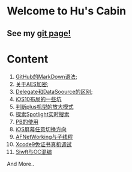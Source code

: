 # Welcome to Hu's Cabin

## See my [git page!](https://huweitao.github.io/Memo/)

# Content
1. [GitHub的MarkDown语法](https://github.com/huweitao/Memo/blob/master/GitHub%E7%9A%84MarkDown%E8%AF%AD%E6%B3%95.md);
2. [关于AES加密](https://github.com/huweitao/Memo/blob/master/iOS/AES%E5%8A%A0%E5%AF%86.md);
3. [Delegate和DataSoource的区别](https://github.com/huweitao/Memo/blob/master/iOS/iOS%E4%B8%ADDelegate%E5%92%8CDataSoource%E7%9A%84%E5%8C%BA%E5%88%AB.md);
4. [iOS10布局的一些坑](https://github.com/huweitao/Memo/blob/master/iOS/iOS10%E5%B8%83%E5%B1%80%E7%9A%84%E4%B8%80%E4%BA%9B%E5%9D%91%EF%BC%88%E4%BF%AE%E6%94%B9%EF%BC%89.md)
5. [判断plus机型的放大模式](https://github.com/huweitao/Memo/blob/master/iOS/%E5%88%A4%E6%96%ADplus%E6%9C%BA%E5%9E%8B%E6%94%BE%E5%A4%A7%E6%A8%A1%E5%BC%8F/%E5%88%A4%E6%96%ADplus%E6%9C%BA%E5%9E%8B%E6%98%AF%E5%90%A6%E5%BC%80%E5%90%AF%E6%94%BE%E5%A4%A7%E6%A8%A1%E5%BC%8F%EF%BC%88%E4%BF%AE%E6%94%B9%EF%BC%89.md)
6. [探索Spotlight实时搜索](https://github.com/huweitao/Memo/blob/master/iOS/%E6%8E%A2%E7%B4%A2Spotlight%E5%AE%9E%E6%97%B6%E6%90%9C%E7%B4%A2/%E6%8E%A2%E7%B4%A2Spotlight%E5%AE%9E%E6%97%B6%E6%90%9C%E7%B4%A2.md)
7. [PB的使用](https://github.com/huweitao/Memo/blob/master/iOS/PB%E7%9A%84%E4%BD%BF%E7%94%A8/ProtocolBuffer%E7%9A%84%E4%BD%BF%E7%94%A8.md)
8. [iOS屏幕任意切换方向](https://github.com/huweitao/Memo/blob/master/iOS/iOS%E5%BA%94%E7%94%A8%E5%BC%BA%E5%88%B6%E5%88%87%E6%8D%A2%E6%A8%AA%E7%AB%96%E5%B1%8F/iOS%E5%BA%94%E7%94%A8%E5%BC%BA%E5%88%B6%E5%88%87%E6%8D%A2%E6%A8%AA%E7%AB%96%E5%B1%8F.md)
9. [AFNetWorking与子线程](https://github.com/huweitao/Memo/blob/master/iOS/AFNetworking%E4%B8%BA%E4%BB%80%E4%B9%88%E9%9C%80%E8%A6%81%E5%BC%80%E5%AD%90%E7%BA%BF%E7%A8%8B.md)
10. [Xcode9免证书真机调试](https://github.com/huweitao/Memo/blob/master/iOS/xcode%E5%85%8D%E8%AF%81%E4%B9%A6%E8%B0%83%E8%AF%95/xcode9%E5%85%8D%E8%AF%81%E4%B9%A6%E8%B0%83%E8%AF%95.md)
11. [Siwft与OC混编](https://github.com/huweitao/Memo/blob/master/iOS/OC%E4%B8%8Eswift%E6%B7%B7%E7%BC%96/OC%E4%B8%8Eswift%E6%B7%B7%E7%BC%96%E6%A8%A1%E5%BC%8F.md)

And More..
